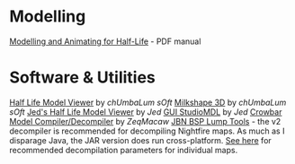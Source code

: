 # Modelling

[Modelling and Animating for Half-Life](https://mrl.nyu.edu/~dzorin/ig06/lecture22/modeling.pdf) - PDF manual

# Software & Utilities

[Half Life Model Viewer](http://www.chumba.ch/chumbalum-soft/hlmv/index.html) by _chUmbaLum sOft_
[Milkshape 3D](http://www.chumba.ch/chumbalum-soft/ms3d/download.html) by _chUmbaLum sOft_
[Jed's Half Life Model Viewer](https://www.wunderboy.org/valve-hl1goldsrc-sdk-tools/jeds-half-life-model-viewer/) by _Jed_
[GUI StudioMDL](https://www.wunderboy.org/valve-hl1goldsrc-sdk-tools/guistudiomdl/) by _Jed_
[Crowbar Model Compiler/Decompiler](https://steamcommunity.com/groups/CrowbarTool) by _ZeqMacaw_
[JBN BSP Lump Tools](https://code.google.com/archive/p/jbn-bsp-lump-tools/) - the v2 decompiler is recommended for decompiling Nightfire maps. As much as I disparage Java, the JAR version does run cross-platform. [See here](jbn-decompiler/compatibility.md) for recommended decompilation parameters for individual maps.

